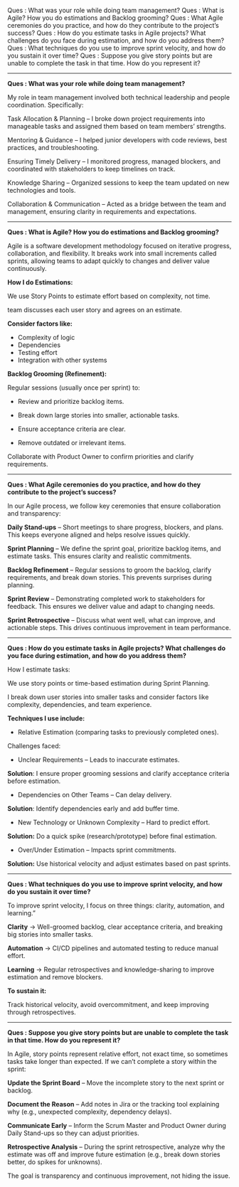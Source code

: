 Ques : What was your role while doing team management?
Ques : What is Agile? How you do estimations and Backlog grooming?
Ques : What Agile ceremonies do you practice, and how do they contribute to the project’s success?
Ques : How do you estimate tasks in Agile projects? What challenges do you face during estimation, and how do you address them?
Ques : What techniques do you use to improve sprint velocity, and how do you sustain it over time?
Ques : Suppose you give story points but are unable to complete the task in that time. How do you represent it?

---

**Ques : What was your role while doing team management?**

My role in team management involved both technical leadership and people coordination. Specifically:

Task Allocation & Planning – I broke down project requirements into manageable tasks and assigned them based on team members’ strengths.

Mentoring & Guidance – I helped junior developers with code reviews, best practices, and troubleshooting.

Ensuring Timely Delivery – I monitored progress, managed blockers, and coordinated with stakeholders to keep timelines on track.

Knowledge Sharing – Organized sessions to keep the team updated on new technologies and tools.

Collaboration & Communication – Acted as a bridge between the team and management, ensuring clarity in requirements and expectations.

---

**Ques : What is Agile? How you do estimations and Backlog grooming?**

Agile is a software development methodology focused on iterative progress, collaboration, and flexibility. 
It breaks work into small increments called sprints, allowing teams to adapt quickly to changes and deliver value continuously.

**How I do Estimations:**

We use Story Points to estimate effort based on complexity, not time.

team discusses each user story and agrees on an estimate.

**Consider factors like:**

- Complexity of logic
- Dependencies
- Testing effort
- Integration with other systems

**Backlog Grooming (Refinement):**

Regular sessions (usually once per sprint) to:

- Review and prioritize backlog items.

- Break down large stories into smaller, actionable tasks.

- Ensure acceptance criteria are clear.

- Remove outdated or irrelevant items.


Collaborate with Product Owner to confirm priorities and clarify requirements.

---

**Ques : What Agile ceremonies do you practice, and how do they contribute to the project’s success?**

In our Agile process, we follow key ceremonies that ensure collaboration and transparency:

**Daily Stand-ups** – Short meetings to share progress, blockers, and plans. This keeps everyone aligned and helps resolve issues quickly.

**Sprint Planning** – We define the sprint goal, prioritize backlog items, and estimate tasks. This ensures clarity and realistic commitments.

**Backlog Refinement** – Regular sessions to groom the backlog, clarify requirements, and break down stories. This prevents surprises during planning.

**Sprint Review** – Demonstrating completed work to stakeholders for feedback. This ensures we deliver value and adapt to changing needs.

**Sprint Retrospective** – Discuss what went well, what can improve, and actionable steps. This drives continuous improvement in team performance.

---

**Ques : How do you estimate tasks in Agile projects? What challenges do you face during estimation, and how do you address them?**

How I estimate tasks:

We use story points or time-based estimation during Sprint Planning.

I break down user stories into smaller tasks and consider factors like complexity, dependencies, and team experience.

**Techniques I use include:**
- Relative Estimation (comparing tasks to previously completed ones).

Challenges faced:

- Unclear Requirements – Leads to inaccurate estimates.
  
**Solution**: I ensure proper grooming sessions and clarify acceptance criteria before estimation.

- Dependencies on Other Teams – Can delay delivery.
  
**Solution**: Identify dependencies early and add buffer time.

- New Technology or Unknown Complexity – Hard to predict effort.
  
**Solution:** Do a quick spike (research/prototype) before final estimation.

- Over/Under Estimation – Impacts sprint commitments.
  
**Solution:** Use historical velocity and adjust estimates based on past sprints.

---

**Ques : What techniques do you use to improve sprint velocity, and how do you sustain it over time?**

To improve sprint velocity, I focus on three things: clarity, automation, and learning.”

**Clarity** → Well-groomed backlog, clear acceptance criteria, and breaking big stories into smaller tasks.

**Automation** → CI/CD pipelines and automated testing to reduce manual effort.

**Learning** → Regular retrospectives and knowledge-sharing to improve estimation and remove blockers.

**To sustain it:**

Track historical velocity, avoid overcommitment, and keep improving through retrospectives.

---

**Ques : Suppose you give story points but are unable to complete the task in that time. How do you represent it?**

In Agile, story points represent relative effort, not exact time, so sometimes tasks take longer than expected. If we can’t complete a story within the sprint:

**Update the Sprint Board** – Move the incomplete story to the next sprint or backlog.

**Document the Reason** – Add notes in Jira or the tracking tool explaining why (e.g., unexpected complexity, dependency delays).

**Communicate Early** – Inform the Scrum Master and Product Owner during Daily Stand-ups so they can adjust priorities.

**Retrospective Analysis** – During the sprint retrospective, analyze why the estimate was off and improve future estimation (e.g., break down stories better, do spikes for unknowns).

The goal is transparency and continuous improvement, not hiding the issue.
